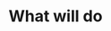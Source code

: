 ---
title: "What  will do"
messageCard:
  - mentor: "Preeti"
    message: "What  will learn? Will I understand everything?"
    mentorImage: "/assets/images/current-student/astha-jain-hata.png"
    type: "send"


image: "/assets/images/financial/financial-visual.png"
response:
    mentor: Harshil
    mentorImage: /assets/images/financial/harshil.jpg
    intro: "The sessions are in your local language and easy to understand. We will talk about:"
    outro: You will become independent and confident in your financial decisions!
    point: [
      "Finance Management"
      ,"Government saving schemes"
      ,"How Mutual Funds can make you rich"
      ,"How to protect your family from financial crisis"
      ,"How to stay safe and prevent fraud online"
    ]
    
---